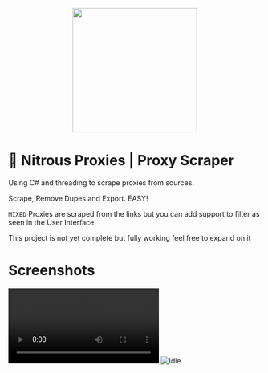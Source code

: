 <p align="center">
  <img width="248" height="248" src="https://cdn.discordapp.com/attachments/978010655682617394/1018903437120897054/download__2_-removebg-preview_1.png">
</p>

# 🍺 Nitrous Proxies | Proxy Scraper

Using C# and threading to scrape proxies from sources.

Scrape, Remove Dupes and Export.  EASY!

`MIXED` Proxies are scraped from the links but you can add support to filter as seen in the User Interface


This project is not yet complete but fully working feel free to expand on it

# Screenshots

![Running Gif](https://i.gyazo.com/54dd2b1ae0026c1bf3c75990d2c8a361.mp4)
![Idle](https://cdn.discordapp.com/attachments/978010655682617394/1018905032382500884/download_3.png)


